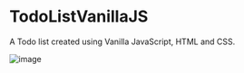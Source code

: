 # TodoListVanillaJS
A Todo list created using Vanilla JavaScript, HTML and CSS.

![image](https://user-images.githubusercontent.com/42576354/133495457-7a3bc922-bb9c-4c39-96a5-36b5a24ea3b4.png)
